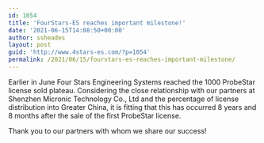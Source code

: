 ```yaml
---
id: 1054
title: 'FourStars-ES reaches important milestone!'
date: '2021-06-15T14:08:50+00:00'
author: ssheades
layout: post
guid: 'http://www.4stars-es.com/?p=1054'
permalink: /2021/06/15/fourstars-es-reaches-important-milestone/
---
```


Earlier in June Four Stars Engineering Systems reached the 1000 ProbeStar license sold plateau. Considering the close relationship with our partners at Shenzhen Micronic Technology Co., Ltd and the percentage of license distribution into Greater China, it is fitting that this has occurred 8 years and 8 months after the sale of the first ProbeStar license.   
  
Thank you to our partners with whom we share our success!
